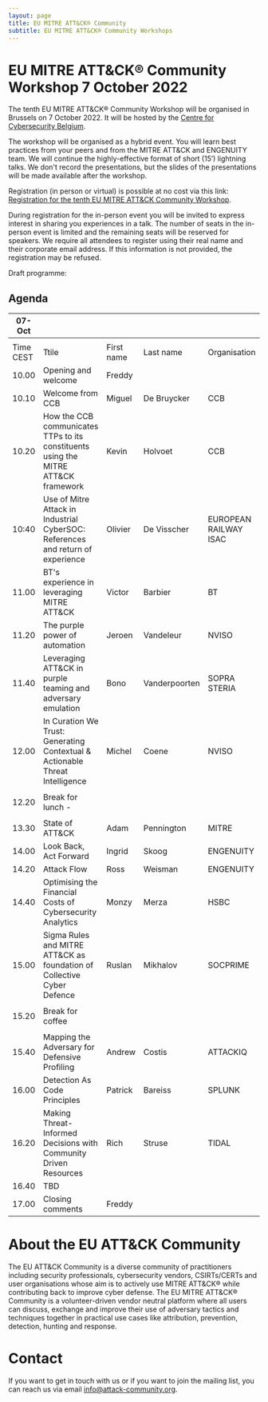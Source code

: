 ```yaml
---
layout: page
title: EU MITRE ATT&CK® Community
subtitle: EU MITRE ATT&CK® Community Workshops
---
```


# EU MITRE ATT&CK® Community Workshop 7 October 2022

The tenth EU MITRE ATT&CK® Community Workshop will be organised in Brussels on 7 October 2022. It will be hosted by the <a href="https://ccb.belgium.be/en"> Centre for Cybersecurity Belgium</a>. 

The workshop will be organised as a hybrid event. You will learn best practices from your peers and from the MITRE ATT&CK and ENGENUITY team. We will continue the highly-effective format of short (15’) lightning talks. We don't record the presentations, but the slides of the presentations will be made available after the workshop.

Registration (in person or virtual) is possible at no cost via this link: <a href="https://www.xing.com/events/eu-mitre-att-ck-community-workshop-4153389"> Registration for the tenth 
EU MITRE ATT&CK Community Workshop</a>. 

During registration for the in-person event you will be invited to express interest in sharing you experiences in a talk. The number of seats in the in-person event is limited and the remaining seats will be reserved for speakers. We require all attendees to register using their real name and their corporate email address. If this information is not provided, the registration may be refused. 

Draft programme:
## Agenda

| 07-Oct   |                                                                                       |             |            |                                   |
|----------|---------------------------------------------------------------------------------------|-------------|------------|-----------------------------------|
|          |                                                                                       |             |            |                                   |
| Time CEST| Ttile                                                                                 | First name  | Last name  | Organisation                      |
| 10.00    | Opening and welcome                                                                   | Freddy      |            |                                   |
| 10.10    | Welcome from CCB                                                                      | Miguel      | De Bruycker| CCB                               |
| 10.20    | How the CCB communicates TTPs to its constituents using the MITRE ATT&CK framework    | Kevin       | Holvoet    | CCB                               |
| 10:40    | Use of Mitre Attack in Industrial CyberSOC: References and return of experience       | Olivier     | De Visscher| EUROPEAN RAILWAY ISAC             |
| 11.00    | BT's experience in leveraging MITRE ATT&CK                                            | Victor      | Barbier    | BT                                |
| 11.20    | The purple power of automation                                                        | Jeroen      | Vandeleur  | NVISO                             |
| 11.40    | Leveraging ATT&CK in purple teaming and adversary emulation                           | Bono        | Vanderpoorten   | SOPRA STERIA                 |
| 12.00    | In Curation We Trust: Generating Contextual & Actionable Threat Intelligence          | Michel      | Coene      | NVISO                             |
|          |                                                                                       |             |            |                                   |
| 12.20    | Break for lunch  -                                                                    |             |            |                                   |
|          |                                                                                       |             |            |                                   |
| 13.30    | State of ATT&CK                                                                       | Adam        | Pennington | MITRE                             |
| 14.00    | Look Back, Act Forward                                                                | Ingrid      | Skoog      | ENGENUITY                         |
| 14.20    | Attack Flow                                                                           | Ross        | Weisman    | ENGENUITY                         |
| 14.40    | Optimising the Financial Costs of Cybersecurity Analytics                             | Monzy       | Merza      | HSBC                              |
| 15.00    | Sigma Rules and MITRE ATT&CK as foundation of Collective Cyber Defence                | Ruslan      | Mikhalov   | SOCPRIME                          |
|          |                                                                                       |             |            |                                   |
| 15.20    | Break for coffee                                                                      |             |            |                                   |
|          |                                                                                       |             |            |                                   |
| 15.40    | Mapping the Adversary for Defensive Profiling                                         | Andrew      | Costis     | ATTACKIQ                          |
| 16.00    | Detection As Code Principles                                                          | Patrick     | Bareiss    | SPLUNK                            |
| 16.20    | Making Threat-Informed Decisions with Community Driven Resources                      | Rich        | Struse     | TIDAL                             |
| 16.40    | TBD                                                                                   |             |            |                                   |
| 17.00    | Closing comments                                                                      | Freddy      |            |                                   |



# About the EU ATT&CK Community

The EU ATT&CK Community is a diverse community of practitioners including security professionals, cybersecurity vendors, CSIRTs/CERTs and user organisations whose aim is to actively use MITRE ATT&CK® while contributing back to improve cyber defense. The EU MITRE ATT&CK® Community is a volunteer-driven vendor neutral platform where all users can discuss, exchange and improve their use of adversary tactics and techniques together in practical use cases like attribution, prevention, detection, hunting and response.

# Contact

If you want to get in touch with us or if you want to join the mailing list, you can reach us via email info@attack-community.org. 

